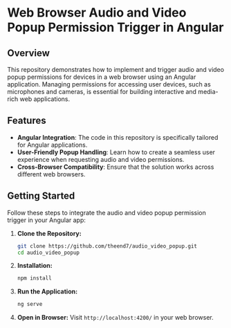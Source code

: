 # Web Browser Audio and Video Popup Permission Trigger in Angular

## Overview

This repository demonstrates how to implement and trigger audio and video popup permissions for devices in a web browser using an Angular application. Managing permissions for accessing user devices, such as microphones and cameras, is essential for building interactive and media-rich web applications.

## Features

- **Angular Integration**: The code in this repository is specifically tailored for Angular applications.
- **User-Friendly Popup Handling**: Learn how to create a seamless user experience when requesting audio and video permissions.
- **Cross-Browser Compatibility**: Ensure that the solution works across different web browsers.

## Getting Started

Follow these steps to integrate the audio and video popup permission trigger in your Angular app:

1. **Clone the Repository:**
    ```bash
    git clone https://github.com/theend7/audio_video_popup.git
    cd audio_video_popup
    ```

2. **Installation:**
    ```bash
    npm install
    ```

3. **Run the Application:**
    ```bash
    ng serve
    ```

4. **Open in Browser:**
    Visit `http://localhost:4200/` in your web browser.